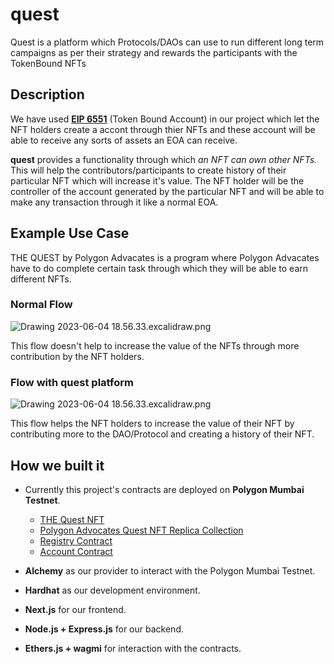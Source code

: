 # quest

Quest is a platform which Protocols/DAOs can use to run different long term campaigns as per their strategy and rewards the participants with the TokenBound NFTs

## Description

We have used **[EIP 6551]("https://eips.ethereum.org/EIPS/eip-6551")** (Token Bound Account) in our project which let the NFT holders create a accont through thier NFTs and these account will be able to receive any sorts of assets an EOA can receive.

**quest** provides a functionality through which _an NFT can own other NFTs._ This will help the contributors/participants to create history of their particular NFT which will increase it's value.
The NFT holder will be the controller of the account generated by the particular NFT and will be able to make any transaction through it like a normal EOA.

## Example Use Case

THE QUEST by Polygon Advacates is a program where Polygon Advacates have to do complete certain task through which they will be able to earn different NFTs.

### Normal Flow

![Drawing 2023-06-04 18.56.33.excalidraw.png](https://cdn.dorahacks.io/static/files/188869eddaa456c419375674b03bf86f.png)

This flow doesn't help to increase the value of the NFTs through more contribution by the NFT holders.

### Flow with quest platform

![Drawing 2023-06-04 18.56.33.excalidraw.png](https://cdn.dorahacks.io/static/files/18886a5d6654c51ed74b5374bc7916ba.png)

This flow helps the NFT holders to increase the value of their NFT by contributing more to the DAO/Protocol and creating a history of their NFT.

## How we built it

- Currently this project's contracts are deployed on **Polygon Mumbai Testnet**.

  - [THE Quest NFT](https://mumbai.polygonscan.com/address/0x836522BE88F1A5E30479d382c598e1E0fAEAA3c5)
  - [Polygon Advocates Quest NFT Replica Collection](https://testnets.opensea.io/collection/the-quest-polygon-advocates)
  - [Registry Contract](https://mumbai.polygonscan.com/address/0x02101dfB77FDE026414827Fdc604ddAF224F0921)
  - [Account Contract](https://mumbai.polygonscan.com/address/0x2d25602551487c3f3354dd80d76d54383a243358)

- **Alchemy** as our provider to interact with the Polygon Mumbai Testnet.
- **Hardhat** as our development environment.
- **Next.js** for our frontend.
- **Node.js + Express.js** for our backend.
- **Ethers.js + wagmi** for interaction with the contracts.
